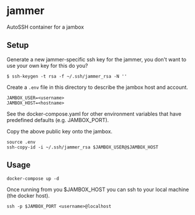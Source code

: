 # jammer

AutoSSH container for a jambox

## Setup

Generate a new jammer-specific ssh key for the jammer, you don't want
to use your own key for this do you?

	$ ssh-keygen -t rsa -f ~/.ssh/jammer_rsa -N ''

Create a `.env` file in this directory to describe the jambox host and account.

	JAMBOX_USER=<username>
	JAMBOX_HOST=<hostname>
	
See the docker-compose.yaml for other environment variables that have
predefined defaults (e.g. JAMBOX_PORT).
	
Copy the above public key onto the jambox.

	source .env
	ssh-copy-id -i ~/.ssh/jammer_rsa $JAMBOX_USER@$JAMBOX_HOST
	
## Usage

	docker-compose up -d
	
Once running from you $JAMBOX_HOST you can ssh to your local machine
(the docker host).

	ssh -p $JAMBOX_PORT <username>@localhost



